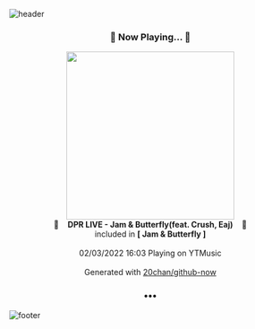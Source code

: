 ![header](https://capsule-render.vercel.app/api?type=wave&height=170&section=header&text=Hi.%20I'm%20SHIFT&fontColor=090707&fontAlignX=45&fontAlignY=65&fontSize=100)

<h3 align="center">🎵 Now Playing... 🎵</h3>
<p align="center">
  <a href="https://music.youtube.com/watch?v=Ler_Zl49UjQ">
    <img width="300" src="https://lh3.googleusercontent.com/d1HvIpN1_ezCCaPyF3a9lNXziugiVj_Ow_s5QdhyEhcwUWZIfiU9RANmHJ4zE0kLGPcaqKKhSxsjHwIE">
  </a>
  <br>
  🎵&nbsp&nbsp&nbsp <b>DPR LIVE - Jam & Butterfly(feat. Crush, Eaj)</b> &nbsp&nbsp&nbsp🎵
  <br>
  included in <b>[ Jam & Butterfly ]</b>
  
  <br />
  <br />
  02/03/2022 16:03 Playing on YTMusic
  <br />
  <br />
  Generated with <a href="https://github.com/20chan/github-now">20chan/github-now</a>
</p>

<h3 align="center">•••</h3>

![footer](https://capsule-render.vercel.app/api?type=wave&height=150&section=footer)
